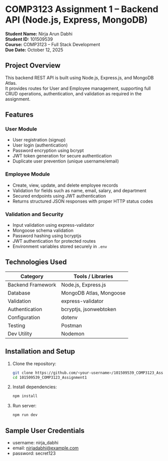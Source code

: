 # COMP3123 Assignment 1 – Backend API (Node.js, Express, MongoDB)

**Student Name:** Nirja Arun Dabhi  
**Student ID:** 101509539  
**Course:** COMP3123 – Full Stack Development  
**Due Date:** October 12, 2025  

## Project Overview
This backend REST API is built using Node.js, Express.js, and MongoDB Atlas.  
It provides routes for User and Employee management, supporting full CRUD operations, authentication, and validation as required in the assignment.

## Features
### User Module
- User registration (signup)
- User login (authentication)
- Password encryption using bcrypt
- JWT token generation for secure authentication
- Duplicate user prevention (unique username/email)

### Employee Module
- Create, view, update, and delete employee records
- Validation for fields such as name, email, salary, and department
- Secured endpoints using JWT authentication
- Returns structured JSON responses with proper HTTP status codes

### Validation and Security
- Input validation using express-validator  
- Mongoose schema validation  
- Password hashing using bcryptjs  
- JWT authentication for protected routes  
- Environment variables stored securely in `.env`

## Technologies Used
| Category | Tools / Libraries |
|-----------|-------------------|
| Backend Framework | Node.js, Express.js |
| Database | MongoDB Atlas, Mongoose |
| Validation | express-validator |
| Authentication | bcryptjs, jsonwebtoken |
| Configuration | dotenv |
| Testing | Postman |
| Dev Utility | Nodemon |

## Installation and Setup
1. Clone the repository:
   ```bash
   git clone https://github.com/<your-username>/101509539_COMP3123_Assignment1.git
   cd 101509539_COMP3123_Assignment1
2. Install dependencies:
   ```bash
   npm install
3. Run server:
   ```bash
   npm run dev


## Sample User Credentials 
- username: nirja_dabhi
- email: nirjadabhi@example.com
- password: secret123
